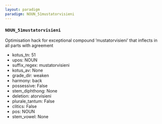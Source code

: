 ```yaml
---
layout: paradigm
paradigm: NOUN_51mustatorvisieni
---
```

### ` NOUN_51mustatorvisieni `

Optimisation hack for exceptional compound ’mustatorvisieni’ that inflects in all parts with agreement
* kotus_tn: 51
* upos: NOUN
* suffix_regex: mustatorvisieni
* kotus_av: None
* grade_dir: weaken
* harmony: back
* possessive: False
* stem_diphthong: None
* deletion: atorvisieni
* plurale_tantum: False
* clitics: False
* pos: NOUN
* stem_vowel: None
